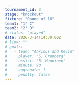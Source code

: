 ```yaml
---
tournament_id: 3
stage: "knockout"
fixture: "Round of 16"
team1: "1° C"
team2: "2° D"
# status: "played"
date: 2026-3-14T14:30:00Z
# link: ""
# goals:
#   - team: "Anxious and Kevin"
#     player: "S. Granberg"
#     assist: "R. Manninen"
#     minute: 90
#     aggregate: 1
#     penalty: false
---
```

